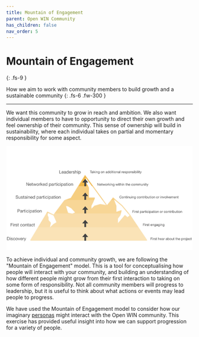 ```yaml
---
title: Mountain of Engagement
parent: Open WIN Community
has_children: false
nav_order: 5
---
```



# Mountain of Engagement
{: .fs-9 }

How we aim to work with community members to build growth and a sustainable community
{: .fs-6 .fw-300 }

---

We want this community to grow in reach and ambition. We also want individual members to have to opportunity to direct their own growth and feel ownership of their community. This sense of ownership will build in sustainability, where each individual takes on partial and momentary responsibility for some aspect.

![mountain-of-engagement](../img/img-m-o-e.png)

To achieve individual and community growth, we are following the "Mountain of Engagement" model. This is a tool for conceptualising how people will interact with your community, and building an understanding of how different people might grow from their first interaction to taking on some form of responsibility. Not all community members will progress to leadership, but it is useful to think about what actions or events may lead people to progress.  

We have used the Mountain of Engagement model to consider how our imaginary [personas](personas-and-pathways.md) might interact with the Open WIN community. This exercise has provided useful insight into how we can support progression for a variety of people. 
